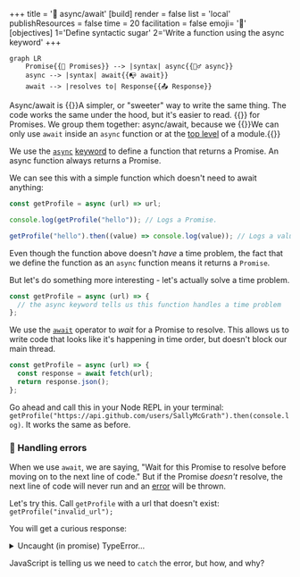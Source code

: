 +++
title = '🍬 async/await'
[build]
    render = false
    list = 'local'
    publishResources = false
time = 20
facilitation = false
emoji= '🧩'
[objectives]
    1='Define syntactic sugar'
    2='Write a function using the async keyword'
+++

```mermaid
graph LR
    Promise{{🤝 Promises}} --> |syntax| async{{🏃‍♂️ async}}
    async --> |syntax| await{{📭 await}}
    await --> |resolves to| Response{{📤 Response}}
```

Async/await is {{<tooltip title="syntactic sugar">}}A simpler, or "sweeter" way to write the same thing. The code works the same under the hood, but it's easier to read. {{</tooltip>}} for Promises. We group them together: async/await, because we {{<tooltip title="use them together. ">}}We can only use `await` inside an `async` function or at the [top level](https://developer.mozilla.org/en-US/docs/Web/JavaScript/Reference/Operators/await#top_level_await) of a module.{{</tooltip>}}

We use the [`async`](https://developer.mozilla.org/en-US/docs/Web/JavaScript/Reference/Statements/async_function) [keyword](https://developer.mozilla.org/en-US/docs/Web/JavaScript/Reference/Lexical_grammar#keywords) to define a function that returns a Promise. An async function always returns a Promise.

We can see this with a simple function which doesn't need to await anything:

```js
const getProfile = async (url) => url;

console.log(getProfile("hello")); // Logs a Promise.

getProfile("hello").then((value) => console.log(value)); // Logs a value
```

Even though the function above doesn't _have_ a time problem, the fact that we define the function as an `async` function means it returns a `Promise`.

But let's do something more interesting - let's actually solve a time problem.

```js
const getProfile = async (url) => {
  // the async keyword tells us this function handles a time problem
};
```

We use the [`await`](https://developer.mozilla.org/en-US/docs/Web/JavaScript/Reference/Operators/await) operator to _wait_ for a Promise to resolve. This allows us to write code that looks like it's happening in time order, but doesn't block our main thread.

```js
const getProfile = async (url) => {
  const response = await fetch(url);
  return response.json();
};
```

Go ahead and call this in your Node REPL in your terminal: `getProfile("https://api.github.com/users/SallyMcGrath").then(console.log)`. It works the same as before.

### 🫠 Handling errors

When we use `await`, we are saying, "Wait for this Promise to resolve before moving on to the next line of code." But if the Promise _doesn't_ resolve, the next line of code will never run and an [error](https://developer.mozilla.org/en-US/docs/Web/JavaScript/Reference/Global_Objects/Error) will be thrown.

Let's try this. Call `getProfile` with a url that doesn't exist: `getProfile("invalid_url");`

You will get a curious response:

<details><summary>Uncaught (in promise) TypeError...</summary>

```js
getProfile("invalid_url")
Promise {
  <pending>,
  [...]
}
> Uncaught [TypeError: Failed to parse URL from invalid_url] {
  [cause]: TypeError: Invalid URL
      [...] {
    code: 'ERR_INVALID_URL',
    input: 'invalid_url'
  }
}
```

_Some lines redacted [...] for clarity._

</details>

JavaScript is telling us we need to `catch` the error, but how, and why?
